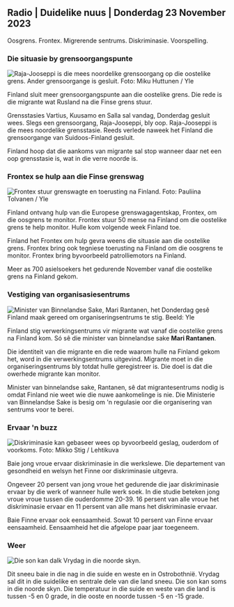 ## Radio \| Duidelike nuus \| Donderdag 23 November 2023

Oosgrens. Frontex. Migrerende sentrums. Diskriminasie. Voorspelling.

### Die situasie by grensoorgangspunte

![Raja-Jooseppi is die mees noordelike grensoorgang op die oostelike grens. Ander grensoorgange is gesluit. Foto: Miku Huttunen / Yle](https://images.cdn.yle.fi/image/upload/c_crop,h_3216,w_5712,x_0,y_421/ar_1.7777777777777777,c_fill,g_faces,h_1270,0drpq_auto:eco/f_auto/fl_lossy/v1700751077/39-1205645655f665a86285)

Finland sluit meer grensoorgangspunte aan die oostelike grens. Die rede is die migrante wat Rusland na die Finse grens stuur.

Grensstasies Vartius, Kuusamo en Salla sal vandag, Donderdag gesluit wees. Slegs een grensoorgang, Raja-Jooseppi, bly oop. Raja-Jooseppi is die mees noordelike grensstasie. Reeds verlede naweek het Finland die grensoorgange van Suidoos-Finland gesluit.

Finland hoop dat die aankoms van migrante sal stop wanneer daar net een oop grensstasie is, wat in die verre noorde is.

### Frontex se hulp aan die Finse grenswag

![Frontex stuur grenswagte en toerusting na Finland. Foto: Pauliina Tolvanen / Yle](https://images.cdn.yle.fi/image/upload/c_crop,h_1080,w_1919,x_0,y_0/ar_1.7777777777777777,c_fill,g_faces,h_1275,wdpr.wdpr.q_auto:eco/f_auto/fl_lossy/v1663055873/39-100697563203716d9ecd)

Finland ontvang hulp van die Europese grenswagagentskap, Frontex, om die oosgrens te monitor. Frontex stuur 50 mense na Finland om die oostelike grens te help monitor. Hulle kom volgende week Finland toe.

Finland het Frontex om hulp gevra weens die situasie aan die oostelike grens. Frontex bring ook tegniese toerusting na Finland om die oosgrens te monitor. Frontex bring byvoorbeeld patrolliemotors na Finland.

Meer as 700 asielsoekers het gedurende November vanaf die oostelike grens na Finland gekom.

### Vestiging van organisasiesentrums

![Minister van Binnelandse Sake, Mari Rantanen, het Donderdag gesê Finland maak gereed om organiseringsentrums te stig. Beeld: Yle](https://images.cdn.yle.fi/image/upload/c_crop,h_1080,w_1919,x_0,y_0/ar_1.77777777777777777,c_fill,g_faces,h_675,w_1200.ep/qr_auto:co/d/f_auto/fl_lossy/v1700721586/39-1205201655eed1e81849)

Finland stig verwerkingsentrums vir migrante wat vanaf die oostelike grens na Finland kom. Só sê die minister van binnelandse sake **Mari Rantanen**.

Die identiteit van die migrante en die rede waarom hulle na Finland gekom het, word in die verwerkingsentrums uitgevind. Migrante moet in die organiseringsentrums bly totdat hulle geregistreer is. Die doel is dat die owerhede migrante kan monitor.

Minister van binnelandse sake, Rantanen, sê dat migrantesentrums nodig is omdat Finland nie weet wie die nuwe aankomelinge is nie. Die Ministerie van Binnelandse Sake is besig om 'n regulasie oor die organisering van sentrums voor te berei.

### Ervaar 'n buzz

![Diskriminasie kan gebaseer wees op byvoorbeeld geslag, ouderdom of voorkoms. Foto: Mikko Stig / Lehtikuva](https://images.cdn.yle.fi/image/upload/c_crop,h_2394,w_4256,x_0,y_110/ar_1.77777777777777777,c_fill,g_faces,h_p_00,h_p_00,h_p_00,h_p_00,h_p_00.q_auto:eco/f_auto/fl_lossy/v1700718446/39-1205193655ee719688c7)

Baie jong vroue ervaar diskriminasie in die werkslewe. Die departement van gesondheid en welsyn het Finne oor diskriminasie uitgevra.

Ongeveer 20 persent van jong vroue het gedurende die jaar diskriminasie ervaar by die werk of wanneer hulle werk soek. In die studie beteken jong vroue vroue tussen die ouderdomme 20-39. 16 persent van alle vroue het diskriminasie ervaar en 11 persent van alle mans het diskriminasie ervaar.

Baie Finne ervaar ook eensaamheid. Sowat 10 persent van Finne ervaar eensaamheid. Eensaamheid het die afgelope paar jaar toegeneem.

### Weer

![Die son kan dalk Vrydag in die noorde skyn.](https://images.cdn.yle.fi/image/upload/c_crop,h_1080,w_1919,x_0,y_0/ar_1.77777777777777777,c_fill,g_faces,h_67w_1200/dpr_1.0/q_auto:eco/f_auto/fl_lossy/v1700752778/39-1205671655f6d69ed984)

Dit sneeu baie in die nag in die suide en weste en in Ostrobothnië. Vrydag sal dit in die suidelike en sentrale dele van die land sneeu. Die son kan soms in die noorde skyn. Die temperatuur in die suide en weste van die land is tussen -5 en 0 grade, in die ooste en noorde tussen -5 en -15 grade.